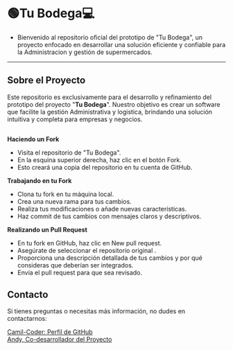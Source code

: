 <h1>🟢Tu Bodega💻</h1>

- Bienvenido al repositorio oficial del prototipo de "Tu Bodega", un proyecto enfocado en desarrollar una solución eficiente y confiable para la Administracion y gestión de supermercados.
<hr>
<h2>Sobre el Proyecto</h2>

Este repositorio es exclusivamente para el desarrollo y refinamiento del prototipo del proyecto "**Tu Bodega**". Nuestro objetivo es crear un software que facilite la gestión Administrativa y logistica, brindando una solución intuitiva y completa para empresas y negocios.

<h2></h2>

**Haciendo un Fork**

- Visita el repositorio de "Tu Bodega".
- En la esquina superior derecha, haz clic en el botón Fork.
- Esto creará una copia del repositorio en tu cuenta de GitHub.

**Trabajando en tu Fork**

-  Clona tu fork en tu máquina local.
-  Crea una nueva rama para tus cambios.
-  Realiza tus modificaciones o añade nuevas características.
-  Haz commit de tus cambios con mensajes claros y descriptivos.

**Realizando un Pull Request**

-  En tu fork en GitHub, haz clic en New pull request.
- Asegúrate de seleccionar el repositorio original .
- Proporciona una descripción detallada de tus cambios y por qué consideras que deberían ser integrados.
- Envía el pull request para que sea revisado.


<h2></h2>
<p><h2>Contacto</h2>Si tienes preguntas o necesitas más información, no dudes en contactarnos:</p>
<a href="https://github.com/Camil-Coder">Camil-Coder: Perfil de GitHub</a><br>
<a href="https://github.com/Andy2691">Andy, Co-desarrollador del Proyecto</a>
<h2></h2>
